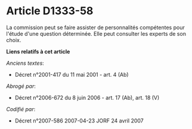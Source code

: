 # Article D1333-58

La commission peut se faire assister de personnalités compétentes pour l'étude d'une question déterminée. Elle peut consulter
les experts de son choix.

**Liens relatifs à cet article**

_Anciens textes_:

  - Décret n°2001-417 du 11 mai 2001 - art. 4 (Ab)

_Abrogé par_:

  - Décret n°2006-672 du 8 juin 2006 - art. 17 (Ab), art. 18 (V)

_Codifié par_:

  - Décret n°2007-586 2007-04-23 JORF 24 avril 2007
